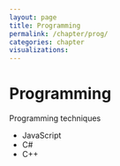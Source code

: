 ```yaml
---
layout: page
title: Programming
permalink: /chapter/prog/
categories: chapter
visualizations:
---
```


# Programming

Programming techniques

* JavaScript
* C#
* C++
